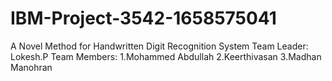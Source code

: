 # IBM-Project-3542-1658575041
A Novel Method for Handwritten Digit Recognition System
Team Leader: Lokesh.P Team Members: 1.Mohammed Abdullah 2.Keerthivasan 3.Madhan Manohran
